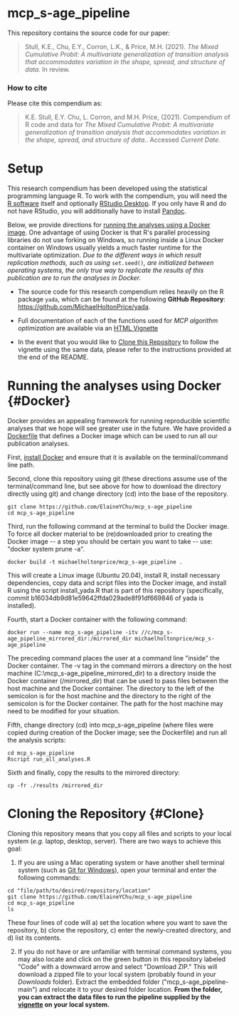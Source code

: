 # mcp_s-age_pipeline
This repository contains the source code for our paper:

> Stull, K.E., Chu, E.Y., Corron, L.K., & Price, M.H. (2021). *The Mixed Cumulative Probit: A multivariate generalization of transition analysis that accommodates variation in the shape, spread, and structure of data.* In review.  

<!-- Our pre-print is online here: -->

<!-- > Authors, (YYYY). _`r Title`_. Name of journal/book, Accessed `r format(Sys.Date(), "%d %b %Y")`. Online at <https://doi.org/xxx/xxx> -->


### How to cite

Please cite this compendium as:

> K.E. Stull, E.Y. Chu, L. Corron,  and M.H. Price, (2021). Compendium of R code and data for *The Mixed Cumulative Probit: A multivariate generalization of transition analysis that accommodates variation in the shape, spread, and structure of data.*. Accessed *Current Date*.

# Setup
This research compendium has been developed using the statistical programming language R. To work with the compendium, you will need the [R software](https://cloud.r-project.org/) itself and optionally [RStudio Desktop](https://rstudio.com/products/rstudio/download/). If you only have R and do not have RStudio, you will additionally have to install [Pandoc](https://pandoc.org/installing.html).

Below, we provide directions for [running the analyses using a Docker image](#Docker). One advantage of using Docker is that R's parallel processing libraries do not use forking on Windows, so running inside a Linux Docker container on Windows usually yields a much faster runtime for the multivariate optimization. *Due to the different ways in which result replication methods, such as using* `set.seed()`*, are initialized between operating systems, the only true way to replicate the results of this publication are to run the analyses in Docker.*

* The source code for this research compendium relies heavily on the R package `yada`, which can be found at the following **GitHub Repository**: https://github.com/MichaelHoltonPrice/yada. 

* Full documentation of each of the functions used for *MCP algorithm optimization* are available via an [HTML Vignette](https://github.com/MichaelHoltonPrice/yada/tree/dev/inst/doc/yada_vignette.html)   

* In the event that you would like to [Clone this Repository](#Clone) to follow the vignette using the same data, please refer to the instructions provided at the end of the README.

# Running the analyses using Docker  {#Docker}
Docker provides an appealing framework for running reproducible scientific analyses that we hope will see greater use in the future. We have provided a [Dockerfile](Dockerfile) that defines a Docker image which can be used to run all our publication analyses.

First, [install Docker](https://docs.docker.com/engine/install/) and ensure that it is available on the terminal/command line path.

Second, clone this repository using git (these directions assume use of the terminal/command line, but see above for how to download the directory directly using git) and change directory (cd) into the base of the repository.

```console
git clone https://github.com/ElaineYChu/mcp_s-age_pipeline
cd mcp_s-age_pipeline
```

Third, run the following command at the terminal to build the Docker image. To force all docker material to be (re)downloaded prior to creating the Docker image -- a step you should be certain you want to take -- use: "docker system prune -a".

```console
docker build -t michaelholtonprice/mcp_s-age_pipeline .
```

This will create a Linux image (Ubuntu 20.04), install R, install necessary dependencies, copy data and script files into the Docker image, and install R using the script install_yada.R that is part of this repository (specifically, commit b16034db9d81e59642ffda029ade8f91df669846 of yada is installed).

Fourth, start a Docker container with the following command:

```console
docker run --name mcp_s-age_pipeline -itv //c/mcp_s-age_pipeline_mirrored_dir:/mirrored_dir michaelholtonprice/mcp_s-age_pipeline
```

The preceding command places the user at a command line "inside" the Docker container. The -v tag in the command mirrors a directory on the host machine (C:\\mcp_s-age_pipeline_mirrored_dir) to a directory inside the Docker container (/mirrored_dir) that can be used to pass files between the host machine and the Docker container. The directory to the left of the semicolon is for the host machine and the directory to the right of the semicolon is for the Docker container. The path for the host machine may need to be modified for your situation.

Fifth, change directory (cd) into mcp_s-age_pipeline (where files were copied during creation of the Docker image; see the Dockerfile) and run all the analysis scripts:

```console
cd mcp_s-age_pipeline
Rscript run_all_analyses.R
```

Sixth and finally, copy the results to the mirrored directory:

```console
cp -fr ./results /mirrored_dir
```
# Cloning the Repository  {#Clone}
Cloning this repository means that you copy all files and scripts to your local system (*e.g.* laptop, desktop, server). There are two ways to achieve this goal:  

1. If you are using a Mac operating system or have another shell terminal system (such as [Git for Windows](https://gitforwindows.org/)), open your terminal and enter the following commands:

```console
cd "file/path/to/desired/repository/location"
git clone https://github.com/ElaineYChu/mcp_s-age_pipeline
cd mcp_s-age_pipeline
ls
```
These four lines of code will a) set the location where you want to save the repository, b) clone the repository, c) enter the newly-created directory, and d) list its contents.  

2. If you do not have or are unfamiliar with terminal command systems, you may also locate and click on the green button in this repository labeled "Code" with a downward arrow and select "Download ZIP." This will download a zipped file to your local system (probably found in your *Downloads* folder). Extract the embedded folder ("mcp_s-age_pipeline-main") and relocate it to your desired folder location. **From the folder, you can extract the data files to run the pipeline supplied by the [vignette](https://github.com/MichaelHoltonPrice/yada/tree/dev/inst/doc/yada_vignette.html) on your local system.**


